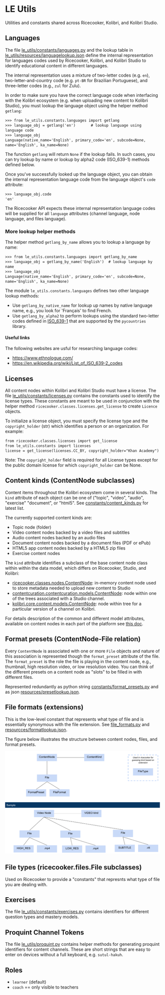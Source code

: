 LE Utils
========
Utilities and constants shared across Ricecooker, Kolibri, and Kolibri Studio.



Languages
---------
The file [le_utils/constants/languages.py](./le_utils/constants/languages.py) and
the lookup table in [le_utils/resources/languagelookup.json](./le_utils/resources/languagelookup.json)
define the internal representation for languages codes used by Ricecooker, Kolibri,
and Kolibri Studio to identify educational content in different languages.

The internal representation uses a mixture of two-letter codes (e.g. `en`),
two-letter-and-country code (e.g. `pt-BR` for Brazilian Portuguese),
and three-letter codes (e.g., `zul` for Zulu).

In order to make sure you have the correct language code when interfacing with
the Kolibri ecosystem (e.g. when uploading new content to Kolibri Studio), you
must lookup the language object using the helper method `getlang`:

```
>>> from le_utils.constants.languages import getlang
>>> language_obj = getlang('en')       # lookup language using language code
>>> language_obj
Language(native_name='English', primary_code='en', subcode=None, name='English', ka_name=None)
```
The function `getlang` will return `None` if the lookup fails. In such cases, you
can try lookup by name or lookup by alpha2 code (ISO_639-1) methods defined below.

Once you've successfully looked up the language object, you can obtain the internal
representation language code from the language object's `code` attribute:
```
>>> language_obj.code
'en'
```
The Ricecooker API expects these internal representation language codes will be
supplied for all `language` attributes (channel language, node language, and files language).


### More lookup helper methods
The helper method `getlang_by_name` allows you to lookup a language by name:
```
>>> from le_utils.constants.languages import getlang_by_name
>>> language_obj = getlang_by_name('English')  # lookup language by name
>>> language_obj
Language(native_name='English', primary_code='en', subcode=None, name='English', ka_name=None)
```

The module `le_utils.constants.languages` defines two other language lookup methods:
  - Use `getlang_by_native_name` for lookup up names by native language name,
    e.g., you look for 'Français' to find French.
 -  Use `getlang_by_alpha2` to perform lookups using the standard two-letter codes
    defined in [ISO_639-1](https://en.wikipedia.org/wiki/ISO_639-1) that are
    supported by the `pycountries` library.


#### Useful links

The following websites are usful for researching language codes:

  - https://www.ethnologue.com/
  - https://en.wikipedia.org/wiki/List_of_ISO_639-2_codes



Licenses
--------
All content nodes within Kolibri and Kolibri Studio must have a license. The file
[le_utils/constants/licenses.py](./le_utils/constants/licenses.py) contains the
constants used to identify the license types. These constants are meant to be
used in conjunction with the helper method `ricecooker.classes.licenses.get_license`
to create `Licence` objects.

To initialize a license object, you must specify the license type and the
`copyright_holder` (str) which identifies a person or an organization. For example:
```
from ricecooker.classes.licenses import get_license
from le_utils.constants import licenses
license = get_license(licenses.CC_BY, copyright_holder="Khan Academy")
```

Note: The `copyright_holder` field is required for all License types except for
the public domain license for which `copyright_holder` can be None.




Content kinds (ContentNode subclasses)
--------------------------------------
Content items throughout the Kolibri ecosystem come in several kinds. The `kind`
attribute of each object can be one of ("topic", "video", "audio", "exercise"
"document", or "html5".
See [constants/content_kinds.py](https://github.com/learningequality/le-utils/blob/master/le_utils/constants/content_kinds.py#L11-L17) for latest list.

The currently supported content kinds are:
  - Topic node (folder)
  - Video content nodes backed by a video files and subtitles
  - Audio content nodes backed by an audio files
  - Document content nodes backed by a document files (PDF or ePub)
  - HTML5 app content nodes backed by a HTML5 zip files
  - Exercise content nodes

The `kind` attribute identifies a subclass of the base content node class within
within the data model, which differs on Ricecooker, Studio, and Kolibri:
  - [ricecooker.classes.nodes.ContentNode](https://github.com/learningequality/ricecooker/blob/master/ricecooker/classes/nodes.py#L428-L506):
    in-memory content node used to store metadata needed to upload new content to Studio
  - [contentcuration.contentcuration.models.ContentNode](https://github.com/learningequality/studio/blob/develop/contentcuration/contentcuration/models.py#L775):
    node within one of the trees associated with a Studio channel.
  - [kolibri.core.content.models.ContentNode](https://github.com/learningequality/kolibri/blob/develop/kolibri/core/content/models.py#L175):
    node within tree for a particular version of a channel on Kolibri.

For details description of the common and different model attributes, available
on content nodes in each part of the platform see [this doc](https://docs.google.com/spreadsheets/d/181hSEwJ7yVmMh7LEwaHENqQetYSsbSDwybHTO_0zZM0/edit#gid=1640972430).




Format presets (ContentNode-File relation)
------------------------------------------
Every `ContentNode` is associated with one or more `File` objects and nature of
this association is represented though the `format_preset` attribute of the file.
The `format_preset` is the role the file is playing in the content node,
e.g., thumbnail, high resolution video, or low resolution video.
You can think of the different presets on a content node as "slots" to be filled
in with different files.

Represented redundantly as python string [constants/format_presets.py](https://github.com/learningequality/le-utils/blob/master/le_utils/constants/format_presets.py)
and as json [resources/presetlookup.json](https://github.com/learningequality/le-utils/blob/master/le_utils/resources/presetlookup.json).



File formats (extensions)
-------------------------
This is the low-level constant that represents what type of file and is essentially
synonymous with the file extension.
See [file_formats.py](https://github.com/learningequality/le-utils/blob/master/le_utils/constants/file_formats.py) and [resourcces/formatlookup.json](https://github.com/nucleogenesis/le-utils/blob/master/le_utils/resources/formatlookup.json).


The figure below illustrates the structure between content nodes, files, and format presets.

![Illustration of the relationships between content kinds, files, and format presets](docs/img/le-utils_constants_and_mapping.png)




File types (ricecooker.files.File subclasses)
---------------------------------------------
Used on Ricecooker to provide a "constants" that represnts what type of file
you are dealing with.






Exercises
---------
The file [le_utils/constants/exercises.py](./le_utils/constants/exercises.py)
contains identifiers for different question types and mastery models.



Proquint Channel Tokens
-----------------------
The file [le_utils/proquint.py](./le_utils/proquint.py) contains helper methods
for generating proquint identifiers for content channels. These are short strings
that are easy to enter on devices without a full keyboard, e.g. `sutul-hakuh`.



Roles
-----
  - `learner` (default)
  - `coach` == only visible to teachers



